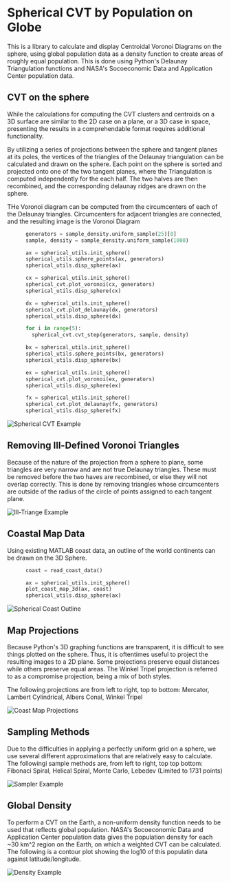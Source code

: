 # Spherical CVT by Population on Globe

This is a library to calculate and display Centroidal Voronoi Diagrams on the sphere, using global population data as a density function to create areas of roughly equal population. This is done using Python's Delaunay Triangulation functions and NASA's Socoeconomic Data and Application Center population data. 

## CVT on the sphere

While the calculations for computing the CVT clusters and centroids on a 3D surface are similar to the 2D case on a plane, or a 3D case in space, presenting the results in a comprehendable format requires additional functionality.

By utilizing a series of projections between the sphere and tangent planes at its poles, the vertices of the triangles of the Delaunay triangulation can be calculated and drawn on the sphere. Each point on the sphere is sorted and projected onto one of the two tangent planes, where the Triangulation is computed independently for the each half. The two halves are then recombined, and the corresponding delaunay ridges are drawn on the sphere.

THe Voronoi diagram can be computed from the circumcenters of each of the Delaunay triangles. Circumcenters for adjacent triangles are connected, and the resulting image is the Voronoi Diagram

```python
      generators = sample_density.uniform_sample(25)[0]
      sample, density = sample_density.uniform_sample(1000)

      ax = spherical_utils.init_sphere()
      spherical_utils.sphere_points(ax, generators)
      spherical_utils.disp_sphere(ax)

      cx = spherical_utils.init_sphere()
      spherical_cvt.plot_voronoi(cx, generators)
      spherical_utils.disp_sphere(cx)

      dx = spherical_utils.init_sphere()
      spherical_cvt.plot_delaunay(dx, generators)
      spherical_utils.disp_sphere(dx)

      for i in range(5):
        spherical_cvt.cvt_step(generators, sample, density)

      bx = spherical_utils.init_sphere()    
      spherical_utils.sphere_points(bx, generators)
      spherical_utils.disp_sphere(bx)

      ex = spherical_utils.init_sphere()
      spherical_cvt.plot_voronoi(ex, generators)
      spherical_utils.disp_sphere(ex)

      fx = spherical_utils.init_sphere()
      spherical_cvt.plot_delaunay(fx, generators)
      spherical_utils.disp_sphere(fx) 
```
![Spherical CVT Example](https://github.com/jcs15c/sphere_cvt/blob/master/output/examples/Spherical_CVT_Example.png "Spherical_CVT_Example")
 
## Removing Ill-Defined Voronoi Triangles
 
Because of the nature of the projection from a sphere to plane, some triangles are very narrow and are not true Delaunay triangles. These must be removed before the two haves are recombined, or else they will not overlap correctly. This is done by removing triangles whose circumcenters are outside of the radius of the circle of points assigned to each tangent plane. 

![Ill-Triange Example](https://github.com/jcs15c/sphere_cvt/blob/master/output/examples/Ill_Triangle_Example.png "Ill_Triangle_Example")

## Coastal Map Data

Using existing MATLAB coast data, an outline of the world continents can be drawn on the 3D Sphere.

```python
      coast = read_coast_data()

      ax = spherical_utils.init_sphere()
      plot_coast_map_3d(ax, coast)
      spherical_utils.disp_sphere(ax)
```
![Spherical Coast Outline](https://github.com/jcs15c/sphere_cvt/blob/master/output/examples/World_Map_3D.png "World_Map_3D")

## Map Projections

Because Python's 3D graphing functions are transparent, it is difficult to see things plotted on the sphere. Thus, it is oftentimes useful to project the resulting images to a 2D plane. Some projections preserve equal distances while others preserve equal areas. The Winkel Tripel projection is referred to as a compromise projection, being a mix of both styles. 

The following projections are from left to right, top to bottom: Mercator, Lambert Cylindrical, Albers Conal, Winkel Tripel

![Coast Map Projections](https://github.com/jcs15c/sphere_cvt/blob/master/output/examples/Map_Projections.png "Coast_Map_Projections")

## Sampling Methods

Due to the difficulties in applying a perfectly uniform grid on a sphere, we use several different approximations that are relatively easy to calculate. The followingi sample methods are, from left to right, top top bottom: Fibonaci Spiral, Helical Spiral, Monte Carlo, Lebedev (Limited to 1731 points)

![Sampler Example](https://github.com/jcs15c/sphere_cvt/blob/full_density/output/examples/Sampler_Example.png "Sampler_Example")

## Global Density

To perform a CVT on the Earth, a non-uniform density function needs to be used that reflects global population. NASA's Socoeconomic Data and Application Center population data gives the population density for each ~30 km^2 region on the Earth, on which a weighted CVT can be calculated. The following is a contour plot showing the log10 of this populatin data against latitude/longitude.

![Density Example](https://github.com/jcs15c/sphere_cvt/blob/full_density/output/examples/Density_Example.png "Density_Example")

